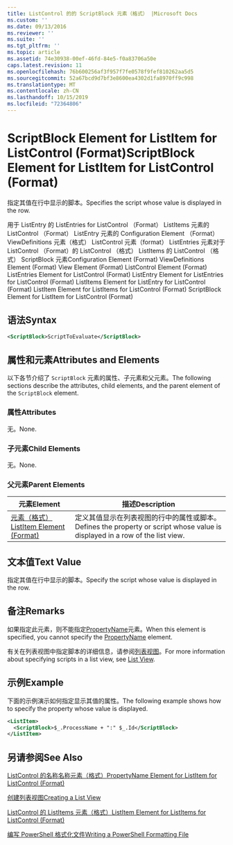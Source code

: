 ```yaml
---
title: ListControl 的的 ScriptBlock 元素（格式） |Microsoft Docs
ms.custom: ''
ms.date: 09/13/2016
ms.reviewer: ''
ms.suite: ''
ms.tgt_pltfrm: ''
ms.topic: article
ms.assetid: 74e30938-00ef-46fd-84e5-f0a83706a50e
caps.latest.revision: 11
ms.openlocfilehash: 76b600256af3f957f7fe0578f9fef810262aa5d5
ms.sourcegitcommit: 52a67bcd9d7bf3e8600ea4302d1fa8970ff9c998
ms.translationtype: MT
ms.contentlocale: zh-CN
ms.lasthandoff: 10/15/2019
ms.locfileid: "72364806"
---
```

# <a name="scriptblock-element-for-listitem-for-listcontrol-format"></a><span data-ttu-id="43f01-102">ScriptBlock Element for ListItem for ListControl (Format)</span><span class="sxs-lookup"><span data-stu-id="43f01-102">ScriptBlock Element for ListItem for ListControl (Format)</span></span>

<span data-ttu-id="43f01-103">指定其值在行中显示的脚本。</span><span class="sxs-lookup"><span data-stu-id="43f01-103">Specifies the script whose value is displayed in the row.</span></span>

<span data-ttu-id="43f01-104">用于 ListEntry 的 ListEntries for ListControl （Format） ListItems 元素的 ListControl （Format） ListEntry 元素的 Configuration Element （Format） ViewDefinitions 元素（格式） ListControl 元素（format） ListEntries 元素对于 ListControl （Format）的 ListControl （格式） ListItems 的 ListControl （格式） ScriptBlock 元素</span><span class="sxs-lookup"><span data-stu-id="43f01-104">Configuration Element (Format) ViewDefinitions Element (Format) View Element (Format) ListControl Element (Format) ListEntries Element for ListControl (Format) ListEntry Element for ListEntries for ListControl (Format) ListItems Element for ListEntry for ListControl (Format) ListItem Element for ListItems for ListControl (Format) ScriptBlock Element for ListItem for ListControl (Format)</span></span>

## <a name="syntax"></a><span data-ttu-id="43f01-105">语法</span><span class="sxs-lookup"><span data-stu-id="43f01-105">Syntax</span></span>

```xml
<ScriptBlock>ScriptToEvaluate</ScriptBlock>
```

## <a name="attributes-and-elements"></a><span data-ttu-id="43f01-106">属性和元素</span><span class="sxs-lookup"><span data-stu-id="43f01-106">Attributes and Elements</span></span>

<span data-ttu-id="43f01-107">以下各节介绍了 `ScriptBlock` 元素的属性、子元素和父元素。</span><span class="sxs-lookup"><span data-stu-id="43f01-107">The following sections describe the attributes, child elements, and the parent element of the `ScriptBlock` element.</span></span>

### <a name="attributes"></a><span data-ttu-id="43f01-108">属性</span><span class="sxs-lookup"><span data-stu-id="43f01-108">Attributes</span></span>

<span data-ttu-id="43f01-109">无。</span><span class="sxs-lookup"><span data-stu-id="43f01-109">None.</span></span>

### <a name="child-elements"></a><span data-ttu-id="43f01-110">子元素</span><span class="sxs-lookup"><span data-stu-id="43f01-110">Child Elements</span></span>

<span data-ttu-id="43f01-111">无。</span><span class="sxs-lookup"><span data-stu-id="43f01-111">None.</span></span>

### <a name="parent-elements"></a><span data-ttu-id="43f01-112">父元素</span><span class="sxs-lookup"><span data-stu-id="43f01-112">Parent Elements</span></span>

|<span data-ttu-id="43f01-113">元素</span><span class="sxs-lookup"><span data-stu-id="43f01-113">Element</span></span>|<span data-ttu-id="43f01-114">描述</span><span class="sxs-lookup"><span data-stu-id="43f01-114">Description</span></span>|
|-------------|-----------------|
|[<span data-ttu-id="43f01-115">元素（格式）</span><span class="sxs-lookup"><span data-stu-id="43f01-115">ListItem Element (Format)</span></span>](./listitem-element-for-listitems-for-listcontrol-format.md)|<span data-ttu-id="43f01-116">定义其值显示在列表视图的行中的属性或脚本。</span><span class="sxs-lookup"><span data-stu-id="43f01-116">Defines the property or script whose value is displayed in a row of the list view.</span></span>|

## <a name="text-value"></a><span data-ttu-id="43f01-117">文本值</span><span class="sxs-lookup"><span data-stu-id="43f01-117">Text Value</span></span>

<span data-ttu-id="43f01-118">指定其值在行中显示的脚本。</span><span class="sxs-lookup"><span data-stu-id="43f01-118">Specify the script whose value is displayed in the row.</span></span>

## <a name="remarks"></a><span data-ttu-id="43f01-119">备注</span><span class="sxs-lookup"><span data-stu-id="43f01-119">Remarks</span></span>

<span data-ttu-id="43f01-120">如果指定此元素，则不能指定[PropertyName](./propertyname-element-for-listitem-for-listcontrol-format.md)元素。</span><span class="sxs-lookup"><span data-stu-id="43f01-120">When this element is specified, you cannot specify the [PropertyName](./propertyname-element-for-listitem-for-listcontrol-format.md) element.</span></span>

<span data-ttu-id="43f01-121">有关在列表视图中指定脚本的详细信息，请参阅[列表视图](./creating-a-list-view.md)。</span><span class="sxs-lookup"><span data-stu-id="43f01-121">For more information about specifying scripts in a list view, see [List View](./creating-a-list-view.md).</span></span>

## <a name="example"></a><span data-ttu-id="43f01-122">示例</span><span class="sxs-lookup"><span data-stu-id="43f01-122">Example</span></span>

<span data-ttu-id="43f01-123">下面的示例演示如何指定显示其值的属性。</span><span class="sxs-lookup"><span data-stu-id="43f01-123">The following example shows how to specify the property whose value is displayed.</span></span>

```xml
<ListItem>
  <ScriptBlock>$_.ProcessName + ":" $_.Id</ScriptBlock>
</ListItem>

```

## <a name="see-also"></a><span data-ttu-id="43f01-124">另请参阅</span><span class="sxs-lookup"><span data-stu-id="43f01-124">See Also</span></span>

[<span data-ttu-id="43f01-125">ListControl 的名称名称元素（格式）</span><span class="sxs-lookup"><span data-stu-id="43f01-125">PropertyName Element for ListItem for ListControl (Format)</span></span>](./propertyname-element-for-listitem-for-listcontrol-format.md)

[<span data-ttu-id="43f01-126">创建列表视图</span><span class="sxs-lookup"><span data-stu-id="43f01-126">Creating a List View</span></span>](./creating-a-list-view.md)

[<span data-ttu-id="43f01-127">ListControl 的 ListItems 元素（格式）</span><span class="sxs-lookup"><span data-stu-id="43f01-127">ListItem Element for ListItems for ListControl (Format)</span></span>](./listitem-element-for-listitems-for-listcontrol-format.md)

[<span data-ttu-id="43f01-128">编写 PowerShell 格式化文件</span><span class="sxs-lookup"><span data-stu-id="43f01-128">Writing a PowerShell Formatting File</span></span>](./writing-a-powershell-formatting-file.md)
